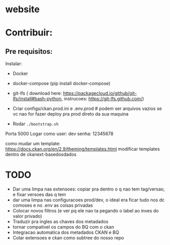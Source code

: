 # website

# Contribuir:

## Pre requisitos:

Instalar:
* Docker
* docker-compose (pip install docker-compose)
* git-lfs ( download here: https://packagecloud.io/github/git-lfs/install#bash-python, instrucoes: https://git-lfs.github.com/)

* Criar configs/ckan.prod.ini e .env.prod # podem ser arquivos vazios se vc nao for fazer deploy pra prod direto da sua maquina

* Rodar `./bootstrap.sh`

Porta 5000
Logar como user: dev senha: 12345678

como mudar um template:
    https://docs.ckan.org/en/2.9/theming/templates.html
    modificar templates dentro de ckanext-basedosdados


# TODO
* Dar uma limpa nas extensoes: copiar pra dentro o q nao tem tag/versao, e fixar versoes das q tem
* dar uma limpa nas configuracoes prod/dev, o ideal era ficar tudo nos dc comoses e no .env as coisas privadas
* Colocar novos filtros (e ver pq ele nao ta pegando o label ao inves do valor privado)
* Traduzir pra ingles as chaves dos metadados
* tornar compativel os campos do BQ com o ckan
* Integracao automatica dos metadados CKAN e BQ
* Colar extensoes e ckan como subtree do nosso repo
